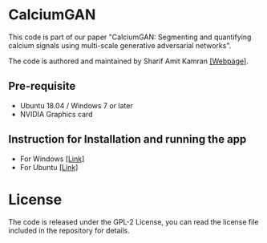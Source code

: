 # CalciumGAN

This code is part of our paper "CalciumGAN: Segmenting and quantifying calcium signals using multi-scale generative adversarial networks". 

The code is authored and maintained by Sharif Amit Kamran [[Webpage]](https://www.sharifamit.com/).

## Pre-requisite
- Ubuntu 18.04 / Windows 7 or later
- NVIDIA Graphics card


## Instruction for Installation and running the app  
- For Windows [[Link]](https://github.com/SharifAmit/CalciumGAN/blob/main/Windows_Installation_Guide.md)
- For Ubuntu [[Link]](https://github.com/SharifAmit/CalciumGAN/blob/main/Ubuntu_Instllation_Guide.md)

# License

The code is released under the GPL-2 License, you can read the license file included in the repository for details.
